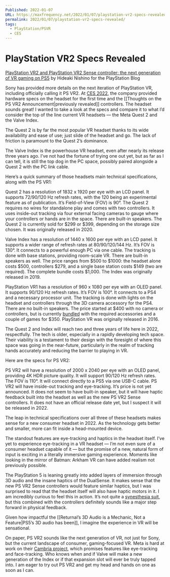 ```yaml
---
Published: 2022-01-07
URL: https://maxfrequency.net/2022/01/07/playstation-vr2-specs-revealed/
permalink: 2022/01/07/playstation-vr2-specs-revealed/
tags:
  - PlayStation/PSVR
  - CES
---
```

# PlayStation VR2 Specs Revealed

[PlayStation VR2 and PlayStation VR2 Sense controller: the next generation of VR gaming on PS5](https://blog.playstation.com/2022/01/04/playstation-vr2-and-playstation-vr2-sense-controller-the-next-generation-of-vr-gaming-on-ps5/) by Hideaki Nishino for the PlayStation Blog

Sony has provided more details on the next iteration of PlayStation VR, including officially calling it PS VR2. At [CES 2022](https://blog.playstation.com/2022/01/04/playstation-vr2-and-playstation-vr2-sense-controller-the-next-generation-of-vr-gaming-on-ps5/), the company provided hardware specs on the headset for the first time and the [[Thoughts on the PS VR2 Announcement|previously revealed]] controllers. The headset sounds great! I wanted to take a look at the specs and compare it to what I’d consider the top of the line current VR headsets — the Meta Quest 2 and the Valve Index. 

The Quest 2 is by far the most popular VR headset thanks to its wide availability and ease of use; just slide of the headset and go. The lack of friction is paramount to the Quest 2’s dominance.

The Valve Index is the powerhouse VR headset, even after nearly its release three years ago. I’ve not had the fortune of trying one out yet, but as far as I can tell, it is still the top dog in the PC space, possibly paired alongside a Quest 2 with the PC link cable.

Here’s a quick summary of those headsets main technical specifications, along with the PS VR1:

Quest 2 has a resolution of 1832 x 1920 per eye with an LCD panel. It supports 72/90/120 Hz refresh rates, with the 120 being an experimental feature as of publication. It’s Field-of-View (FOV) is 90°. The Quest 2 requires no wires for standalone play and comes with two controllers. It uses inside-out tracking via four external facing cameras to gauge where your controllers or hands are in the space. There are built-in speakers. The Quest 2 is currently sold for $299 or $399, depending on the storage size chosen. It was originally released in 2020.

Valve Index has a resolution of 1440 x 1600 per eye with an LCD panel. It supports a wider range of refresh rates at 80/90/120/144 Hz. It’s FOV is 130°. It connects to a powerful enough PC via one cable. The tracking is done with base stations, providing room-scale VR. There are built-in speakers as well. The price ranges from $500 to $1000: the headset alone costs $500, controllers $279, and a single base station costs $149 (two are required). The complete bundle costs $1,000. The Index was originally released in 2019.

PlayStation VR1 has a resolution of 960 x 1080 per eye with an OLED panel. It supports 90/120 Hz refresh rates. It’s FOV is 100°. It connects to a PS4 and a necessary processor unit. The tracking is done with lights on the headset and controllers through the 3D camera accessory for the PS4. There are no built-in speakers. The price started at $400 with no camera or controllers, but is currently [bundled](https://www.playstation.com/en-us/ps-vr/bundles/) with the required accessories and a couple of games for $350. PlayStation VR was originally released in 2016.

The Quest 2 and Index will reach two and three years of life here in 2022, respectfully. The tech is older, especially in a rapidly developing tech space. Their viability is a testament to their design with the foresight of where this space was going in the near-future, particularly in the realm of tracking hands accurately and reducing the barrier to playing in VR.

Here are the specs for PS VR2:

PS VR2 will have a resolution of 2000 x 2040 per eye with an OLED panel, providing 4K HDR picture quality. It will support 90/120 Hz refresh rates. The FOV is 110°. It will connect directly to a PS5 via one USB-C cable. PS VR2 will have inside-out tracking and eye-tracking. It’s price is not yet announced. It does not seem to have built-in speaker, but it will have haptic feedback built into the headset as well as the new PS VR2 Sense controllers. It does not have an official release date yet, but I suspect it will be released in 2022.

The leap in technical specifications over all three of these headsets makes sense for a new consumer headset in 2022. As the technology gets better and smaller, more can fit inside a head-mounted device. 

The standout features are eye-tracking and haptics in the headset itself. I’ve yet to experience eye-tracking in a VR headset — I’m not even sure of a consumer headset capable of it — but the promise of a new, natural form of input is exciting in a literally immersive gaming experience. Moments like looking in the mirror of Batman: Arkham VR can have added realism not previously possible.

The PlayStation 5 is leaning greatly into added layers of immersion through 3D audio and the insane haptics of the DualSense. It makes sense that the new PS VR2 Sense controllers would feature similar haptics, but I was surprised to read that the headset itself will also have haptic motors in it. I am incredibly curious to feel this in action. It’s not quite a [synesthesia suit](https://rezinfinite.com/synesthesia-suit/), but this combined with the controllers definitely sounds like a major step forward in physical feedback.

Given how impactful the [[Returnal’s 3D Audio is a Mechanic, Not a Feature|PS5’s 3D audio has been]], I imagine the experience in VR will be sensational.

On paper, PS VR2 sounds like the next generation of VR, not just for Sony, but the current landscape of consumer, gaming-focused VR. Meta is hard at work on their [Cambria project](https://techcrunch.com/2021/10/28/project-cambria-is-a-high-end-vr-headset-designed-for-facebooks-metaverse/?guccounter=1&guce_referrer=aHR0cHM6Ly93d3cuZ29vZ2xlLmNvbS8&guce_referrer_sig=AQAAALy1OUn_FaC-KiT0ezB8f0d5zD_W3P1UcCzWVYbtToOrHGHUhr7ZBQzJthakgmUgAzHh66RfrEmxqL3KbyfFBHliCxidOcivnsV8r6oQqfF6-S-jjgsZDIz_twwu8KTw0vINiuzwpawqMHLVXP6WyHAw25ECqNp5fEJHQMRyIOy7), which promises features like eye-tracking and face-tracking. Who knows when and if Valve will make a new generation of the Index or if that expansion slot will ever be truly tapped into. I am eager to try out PS VR2 and get my head and hands on one as soon as I can.